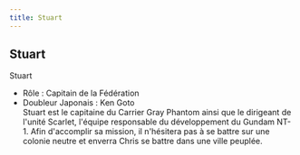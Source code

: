 ```yaml
---
title: Stuart
---
```


Stuart
------


Stuart   
- Rôle : Capitain de la Fédération   
- Doubleur Japonais : Ken Goto   
Stuart est le capitaine du Carrier Gray Phantom ainsi que le dirigeant de l'unité Scarlet, l'équipe responsable du développement du Gundam NT-1. Afin d'accomplir sa mission, il n'hésitera pas à se battre sur une colonie neutre et enverra Chris se battre dans une ville peuplée.

